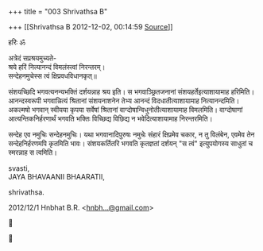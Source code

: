 +++
title = "003 Shrivathsa B"

+++
[[Shrivathsa B	2012-12-02, 00:14:59 [Source](https://groups.google.com/g/samskrita/c/uvLESMLjiXU)]]



हरिः ॐ  
  
अत्रेदं सप्रश्रयमुच्यते-  
श्रये हरिं नित्यानन्दं विमलंस्त्वां निरन्तरम्।  
सन्देहनमुचेस्स त्वं क्षिप्रवधविधानकृत्॥  
  
संशयच्छिदि भगवत्यनन्यभक्तिं दर्शयन्नाह श्रय इति। स भगवाञ्छ्रितजनानां संशयहर्तेइत्याशायामाह हरिमिति। आनन्दस्वरूपी भगवान्नित्यं श्रितानां संशयनाशनेन तेभ्य आनन्दं विदधातीत्याशायामाह नित्यानन्दमिति। अकल्मषो भगवान् स्वीयया कृपया सर्वेषां श्रितानां वाग्दोषान्विधुनोतीत्याशायामाह विमलमिति। वाग्दोषाणां आत्यन्तिकनिर्हरणार्थं भगवति भक्तिः विच्छिद्य विछिद्य न भवेदित्याशायामाह निरन्तरमिति।  
  
सन्देह एव नमुचिः सन्देहनमुचिः। यथा भगवानादिपुरुषः नमुचेः संहारं क्षिप्रमेव चकार, न तु विलंबेन, एवमेव तेन सन्देहनिर्हरणमपि कृतमिति भावः। संशयकर्तितरि भगवति कृतज्ञतां दर्शयन् "स त्वं" इत्युपयोगस्य साधुतां च स्मरन्नाह स त्वमिति।

  
  
svasti,  
 JAYA BHAVAANII BHAARATII,  

shrivathsa.  

  
  

2012/12/1 Hnbhat B.R. \<[hnbh...@gmail.com]()\>  





